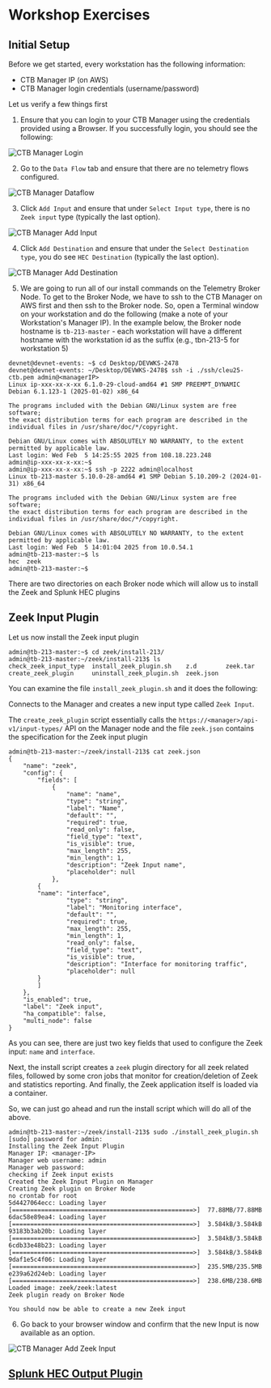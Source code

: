 # Workshop Exercises

## Initial Setup

Before we get started, every workstation has the following information:

* CTB Manager IP (on AWS)
* CTB Manager login credentials (username/password)

Let us verify a few things first

1. Ensure that you can login to your CTB Manager using the credentials provided using a Browser. If you successfully login, you should see the following:

![CTB Manager Login](images/2.1-ctb-manager-login.jpeg)

2. Go to the `Data Flow` tab and ensure that there are no telemetry flows configured. 

![CTB Manager Dataflow](images/2.2-ctb-manager-dataflow.jpeg)

3. Click `Add Input` and ensure that under `Select Input type`, there is no `Zeek input` type (typically the last option).

![CTB Manager Add Input](images/2.3-ctb-manager-no-zeek.jpeg)

4. Click `Add Destination` and ensure that under the `Select Destination type`, you do see `HEC Destination` (typically the last option).

![CTB Manager Add Destination](images/2.4-ctb-manager-hec.jpeg)

5. We are going to run all of our install commands on the Telemetry Broker Node. To get to the Broker Node, we have to ssh to the CTB Manager on AWS first and then ssh to the Broker node. So, open a Terminal window on your workstation and do the following (make a note of your Workstation's Manager IP). In the example below, the Broker node hostname is `tb-213-master` - each workstation will have a different hostname with the workstation id as the suffix (e.g., tbn-213-5 for workstation 5)

```
devnet@devnet-events: ~$ cd Desktop/DEVWKS-2478
devnet@devnet-events: ~/Desktop/DEVWKS-2478$ ssh -i ./ssh/cleu25-ctb.pem admin@<managerIP>
Linux ip-xxx-xx-x-xx 6.1.0-29-cloud-amd64 #1 SMP PREEMPT_DYNAMIC Debian 6.1.123-1 (2025-01-02) x86_64

The programs included with the Debian GNU/Linux system are free software;
the exact distribution terms for each program are described in the
individual files in /usr/share/doc/*/copyright.

Debian GNU/Linux comes with ABSOLUTELY NO WARRANTY, to the extent
permitted by applicable law.
Last login: Wed Feb  5 14:25:55 2025 from 108.18.223.248
admin@ip-xxx-xx-x-xx:~$
admin@ip-xxx-xx-x-xx:~$ ssh -p 2222 admin@localhost
Linux tb-213-master 5.10.0-28-amd64 #1 SMP Debian 5.10.209-2 (2024-01-31) x86_64

The programs included with the Debian GNU/Linux system are free software;
the exact distribution terms for each program are described in the
individual files in /usr/share/doc/*/copyright.

Debian GNU/Linux comes with ABSOLUTELY NO WARRANTY, to the extent
permitted by applicable law.
Last login: Wed Feb  5 14:01:04 2025 from 10.0.54.1
admin@tb-213-master:~$ ls
hec  zeek
admin@tb-213-master:~$ 
```

There are two directories on each Broker node which will allow us to install the Zeek and Splunk HEC plugins

## Zeek Input Plugin

Let us now install the Zeek input plugin
```
admin@tb-213-master:~$ cd zeek/install-213/
admin@tb-213-master:~/zeek/install-213$ ls
check_zeek_input_type  install_zeek_plugin.sh    z.d        zeek.tar
create_zeek_plugin     uninstall_zeek_plugin.sh  zeek.json
```

You can examine the file `install_zeek_plugin.sh` and it does the following:

Connects to the Manager and creates a new input type called `Zeek Input`. 

The `create_zeek_plugin` script essentially calls the `https://<manager>/api-v1/input-types/` API on the Manager node and the file `zeek.json` contains the specification for the Zeek input plugin
```
admin@tb-213-master:~/zeek/install-213$ cat zeek.json 
{
    "name": "zeek",
    "config": {
        "fields": [
            {
                "name": "name",
                "type": "string",
                "label": "Name",
                "default": "",
                "required": true,
                "read_only": false,
                "field_type": "text",
                "is_visible": true,
                "max_length": 255,
                "min_length": 1,
                "description": "Zeek Input name",
                "placeholder": null
            },
	    {
		"name": "interface",
                "type": "string",
                "label": "Monitoring interface",
                "default": "",
                "required": true,
                "max_length": 255,
                "min_length": 1,
                "read_only": false,
                "field_type": "text",
                "is_visible": true,
                "description": "Interface for monitoring traffic",
                "placeholder": null
	    }
        ]
    },
    "is_enabled": true,
    "label": "Zeek input",
    "ha_compatible": false,
    "multi_node": false
}
```
As you can see, there are just two key fields that used to configure the Zeek input: `name` and `interface`.

Next, the install script creates a `zeek` plugin directory for all zeek related files, followed by some cron jobs that monitor for creation/deletion of Zeek and statistics reporting. And finally, the Zeek application itself is loaded via a container.

So, we can just go ahead and run the install script which will do all of the above.
```
admin@tb-213-master:~/zeek/install-213$ sudo ./install_zeek_plugin.sh 
[sudo] password for admin: 
Installing the Zeek Input Plugin
Manager IP: <manager-IP>
Manager web username: admin
Manager web password: 
checking if Zeek input exists
Created the Zeek Input Plugin on Manager
Creating Zeek plugin on Broker Node
no crontab for root
5d4427064ecc: Loading layer [==================================================>]  77.88MB/77.88MB
6dac58e89ea4: Loading layer [==================================================>]  3.584kB/3.584kB
93183b3ab20b: Loading layer [==================================================>]  3.584kB/3.584kB
6cdb33e48b23: Loading layer [==================================================>]  3.584kB/3.584kB
9daf1e5c4f06: Loading layer [==================================================>]  235.5MB/235.5MB
e239a62d24eb: Loading layer [==================================================>]  238.6MB/238.6MB
Loaded image: zeek/zeek:latest
Zeek plugin ready on Broker Node

You should now be able to create a new Zeek input
```

6. Go back to your browser window and confirm that the new Input is now available as an option.

![CTB Manager Add Zeek Input](images/2.6-ctb-manager-new-zeek.jpeg)

## [Splunk HEC Output Plugin](03-Zeek-Splunk-HEC-Output-Plugin.md)